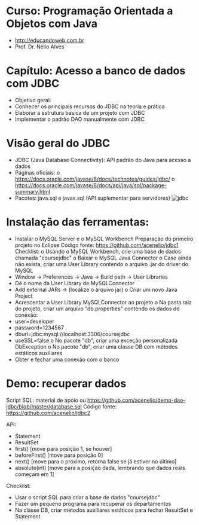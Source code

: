 # Curso: Programação Orientada a Objetos com Java
 - http://educandoweb.com.br
 - Prof. Dr. Nelio Alves
# Capítulo: Acesso a banco de dados com JDBC
 - Objetivo geral:
 - Conhecer os principais recursos do JDBC na teoria e prática
 - Elaborar a estrutura básica de um projeto com JDBC
 - Implementar o padrão DAO manualmente com JDBC
# Visão geral do JDBC
 - JDBC (Java Database Connectivity): API padrão do Java para acesso a dados
 - Páginas oficiais: 
o https://docs.oracle.com/javase/8/docs/technotes/guides/jdbc/
o https://docs.oracle.com/javase/8/docs/api/java/sql/package-summary.html
 - Pacotes: java.sql e javax.sql (API suplementar para servidores)
![jdbc](https://user-images.githubusercontent.com/86566715/151632639-f53e7787-e0ec-4296-a058-74407672efbb.PNG)

# Instalação das ferramentas:
 - Instalar o MySQL Server e o MySQL Workbench
Preparação do primeiro projeto no Eclipse
Código fonte: https://github.com/acenelio/jdbc1
Checklist:
 o Usando o MySQL Workbench, crie uma base de dados chamada "coursejdbc"
 o Baixar o MySQL Java Connector
 o Caso ainda não exista, criar uma User Library contendo o arquivo .jar do driver do MySQL
 - Window -> Preferences -> Java -> Build path -> User Libraries
 - Dê o nome da User Library de MySQLConnector
 - Add external JARs -> (localize o arquivo jar)
 o Criar um novo Java Project
 - Acrescentar a User Library MySQLConnector ao projeto
 o Na pasta raiz do projeto, criar um arquivo "db.properties" contendo os dados de conexão:
 - user=developer
 - password=1234567
 - dburl=jdbc:mysql://localhost:3306/coursejdbc
 - useSSL=false
o No pacote "db", criar uma exceção personalizada DbException
o No pacote "db", criar uma classe DB com métodos estáticos auxiliares
- Obter e fechar uma conexão com o banco
# Demo: recuperar dados
Script SQL: material de apoio ou https://github.com/acenelio/demo-dao-jdbc/blob/master/database.sql
Código fonte: https://github.com/acenelio/jdbc2

API:

- Statement
- ResultSet
- first() [move para posição 1, se houver]
- beforeFirst() [move para posição 0] 
- next() [move para o próximo, retorna false se já estiver no último] 
- absolute(int) [move para a posição dada, lembrando que dados reais começam em 1]

Checklist:

- Usar o script SQL para criar a base de dados "coursejdbc"
- Fazer um pequeno programa para recuperar os departamentos
- Na classe DB, criar métodos auxiliares estáticos para fechar ResultSet e Statement
